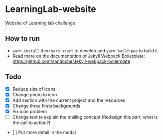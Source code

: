 # LearningLab-website
Website of Learning lab challenge

## How to run
* `yarn install` then `yarn start` to develop and `yarn build:pwa` to build it
* Read more on the documentation of Jekyll Webpack Boilerplate: https://github.com/sandoche/Jekyll-webpack-boilerplate

## Todo
- [x] Reduce size of icons
- [x] Change photo to icon
- [x] Add section with the current project and the resources
- [x] Change three firsts backgrounds
- [x] Fix icon problem
- [ ] Change text to explain the mailing concept (Redesign this part, what is the call to action?)
- [ ] Put more detail in the modal
